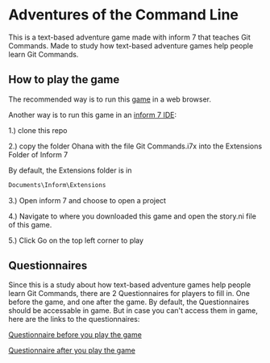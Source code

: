 
# Adventures of the Command Line



This is a text-based adventure game made with inform 7 that teaches Git Commands. Made to study how text-based adventure games help people learn Git Commands. 

## How to play the game

The recommended way is to run this [game](https://ohana-lee.github.io/Adventure-of-the-Command-Line/Final%20v1.0.2/play.html) in a web browser. 

Another way is to run this game in an [inform 7 IDE](https://ganelson.github.io/inform-website/downloads/):

1.) clone this repo

2.) copy the folder Ohana with the file Git Commands.i7x into the Extensions Folder of Inform 7

By default, the Extensions folder is in 

```bash
Documents\Inform\Extensions
```

3.) Open inform 7 and choose to open a project

4.) Navigate to where you downloaded this game and open the story.ni file of this game.

5.) Click Go on the top left corner to play

## Questionnaires

Since this is a study about how text-based adventure games help people learn Git Commands, there are 2 Questionnaires for players to fill in. One before the game, and one after the game. By default, the Questionnaires should be accessable in game. But in case you can't access them in game, here are the links to the questionnaires:

[Questionnaire before you play the game](https://forms.office.com/e/1X7gkP6Ec2)

[Questionnaire after you play the game](https://forms.office.com/e/ANyKGihcVu)
